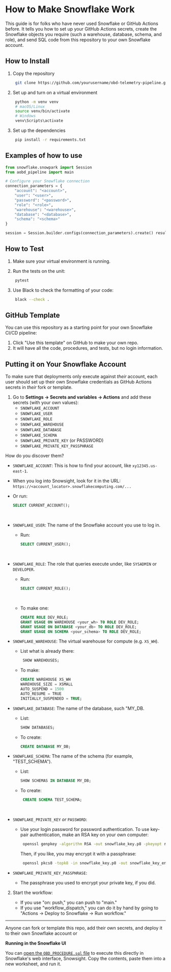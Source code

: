 # How to Make Snowflake Work

This guide is for folks who have never used Snowflake or GitHub Actions before. It tells you how to set up your GitHub Actions secrets, create the Snowflake objects you require (such a warehouse, database, schema, and role), and send SQL code from this repository to your own Snowflake account.


## How to Install

1. Copy the repository

   ```bash 
    git clone https://github.com/yourusername/obd-telemetry-pipeline.git cd obd-telemetry-pipeline 
    ```
2. Set up and turn on a virtual environment

   ```bash 
    python -m venv venv 
    # macOS/Linux 
    source venv/bin/activate 
    # Windows 
    venv\Scripts\activate 
    ```
3. Set up the dependencies

   ```bash 
    pip install -r requirements.txt 
    ```

## Examples of how to use

```python 
from snowflake.snowpark import Session
from aobd_pipeline import main

# Configure your Snowflake connection
connection_parameters = {
    "account": "<account>",
    "user": "<user>",
    "password": "<password>",
    "role": "<role>",
    "warehouse": "<warehouse>",
    "database": "<database>",
    "schema": "<schema>"
}

session = Session.builder.configs(connection_parameters).create() result = main(session) print(result)
```

## How to Test

1. Make sure your virtual environment is running.
2. Run the tests on the unit:

   ```bash 
    pytest 
    ```
3. Use Black to check the formatting of your code:

   ```bash 
    black --check . 
    ```

## GitHub Template

You can use this repository as a starting point for your own Snowflake 
CI/CD pipeline:

1. Click "Use this template" on GitHub to make your own repo.
2. It will have all the code, procedures, and tests, but no login information.




## Putting it on Your Snowflake Account

To make sure that deployments only execute against *their* account, each user should set up their own Snowflake credentials as GitHub Actions secrets in *their* fork or template.

1. Go to **Settings → Secrets and variables → Actions** and add these secrets (with your own values):
   - `SNOWFLAKE_ACCOUNT`
   - `SNOWFLAKE_USER`
   - `SNOWFLAKE_ROLE`
   - `SNOWFLAKE_WAREHOUSE`
   - `SNOWFLAKE_DATABASE`
   - `SNOWFLAKE_SCHEMA`
   - `SNOWFLAKE_PRIVATE_KEY` (or PASSWORD) 
    - `SNOWFLAKE_PRIVATE_KEY_PASSPHRASE`

How do you discover them?
* `SNOWFLAKE_ACCOUNT`: This is how to find your account, like `xy12345.us-east-1`.
* When you log into Snowsight, look for it in the URL: `https://<account_locator>.snowflakecomputing.com/...`     
* Or run:

    ```sql 
    SELECT CURRENT_ACCOUNT(); 
    ```
     
* `SNOWFLAKE_USER`: The name of the Snowflake account you use to log in.

     * Run:

        ```sql 
        SELECT CURRENT_USER(); 
        ```
     
* `SNOWFLAKE_ROLE`: The role that queries execute under, like `SYSADMIN` or `DEVELOPER`.

     * Run:

        ```sql 
        SELECT CURRENT_ROLE(); 
        ```
     
    * To make one:

        ```sql 
        CREATE ROLE DEV_ROLE; 
        GRANT USAGE ON WAREHOUSE <your_wh> TO ROLE DEV_ROLE; 
        GRANT USAGE ON DATABASE <your_db> TO ROLE DEV_ROLE; 
        GRANT USAGE ON SCHEMA <your_schema> TO ROLE DEV_ROLE; 
        ```

* `SNOWFLAKE_WAREHOUSE`: The virtual warehouse for compute (e.g. `XS_WH`).

     * List what is already there:

       ```sql 
        SHOW WAREHOUSES; 
        ``` 
    * To make:

        ```sql 
        CREATE WAREHOUSE XS_WH 
        WAREHOUSE_SIZE = XSMALL 
        AUTO_SUSPEND = 1500 
        AUTO_RESUME = TRUE 
        INITIALLY_SUSPENDED = TRUE; 
        ```
* `SNOWFLAKE_DATABASE`: The name of the database, such "MY_DB.

    * List:

        ```sql 
        SHOW DATABASES; 
        ``` 

    * To create:

        ```sql 
        CREATE DATABASE MY_DB; 
        ```

* `SNOWFLAKE_SCHEMA`: The name of the schema (for example, "TEST_SCHEMA").

     * List:

        ```sql 
        SHOW SCHEMAS IN DATABASE MY_DB; 
        ```
        
    * To create:

       ```sql 
        CREATE SCHEMA TEST_SCHEMA; 
        ```
         
* `SNOWFLAKE_PRIVATE_KEY` *or* `PASSWORD`:

     * Use your login password for password authentication. To use key-pair authentication, make an RSA key on your own computer:

       ```bash 
        openssl genpkey -algorithm RSA -out snowflake_key.p8 -pkeyopt rsa_keygen_bits:2048 
        ```

       Then, if you like, you may encrypt it with a passphrase:

       ```bash 
        openssl pkcs8 -topk8 -in snowflake_key.p8 -out snowflake_key_enc.p8 -v2 aes-256-cbc 
        ```

* `SNOWFLAKE_PRIVATE_KEY_PASSPHRASE`:

     * The passphrase you used to encrypt your private key, if you did.

2. Start the workflow:

   * If you use "on: push," you can push to "main." 
   * If you use "workflow_dispatch," you can do it by hand by going to "Actions → Deploy to Snowflake → Run workflow."

---

Anyone can fork or template this repo, add their own secrets, and deploy it to their own Snowflake account or

**Running in the Snowflake UI**

You can [open the `OBD_PROCEDURE.sql` file](src/worksheetCode/OBD_PROCEDURE.sql) to execute this directly in Snowflake's web interface, Snowsight. Copy the contents, paste them into a new worksheet, and run it.




